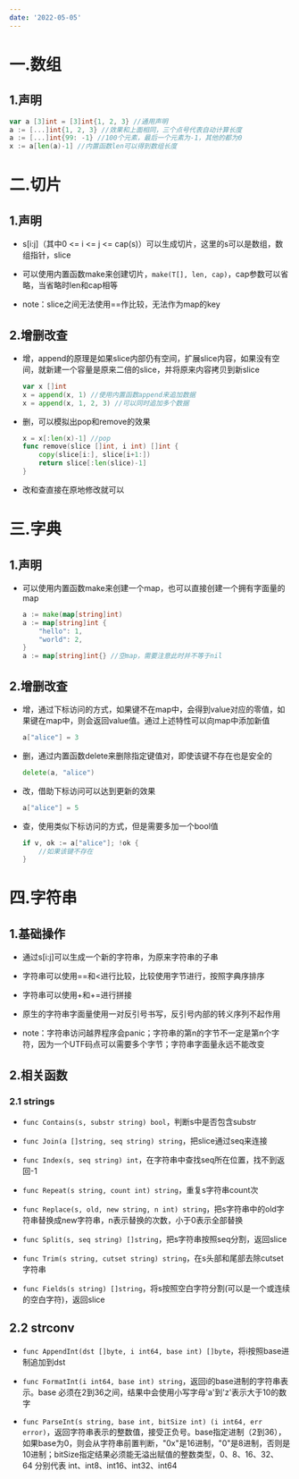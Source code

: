 ```yaml
---
date: '2022-05-05'
---
```


# 一.数组

## 1.声明

```go
var a [3]int = [3]int{1, 2, 3} //通用声明
a := [...]int{1, 2, 3} //效果和上面相同，三个点号代表自动计算长度
a := [...]int{99: -1} //100个元素，最后一个元素为-1，其他的都为0
x := a[len(a)-1] //内置函数len可以得到数组长度
```

# 二.切片

## 1.声明

- s[i:j]（其中0 <= i <= j <= cap(s)）可以生成切片，这里的s可以是数组，数组指针，slice

- 可以使用内置函数make来创建切片，`make(T[], len, cap)`，cap参数可以省略，当省略时len和cap相等

- note：slice之间无法使用==作比较，无法作为map的key

## 2.增删改查

- 增，append的原理是如果slice内部仍有空间，扩展slice内容，如果没有空间，就新建一个容量是原来二倍的slice，并将原来内容拷贝到新slice
  
  ```go
  var x []int
  x = append(x, 1) //使用内置函数append来追加数据
  x = append(x, 1, 2, 3) //可以同时追加多个数据
  ```

- 删，可以模拟出pop和remove的效果
  
  ```go
  x = x[:len(x)-1] //pop
  func remove(slice []int, i int) []int {
      copy(slice[i:], slice[i+1:])
      return slice[:len(slice)-1]
  }
  ```

- 改和查直接在原地修改就可以

# 三.字典

## 1.声明

- 可以使用内置函数make来创建一个map，也可以直接创建一个拥有字面量的map
  
  ```go
  a := make(map[string]int)
  a := map[string]int {
      "hello": 1,
      "world": 2,
  }
  a := map[string]int{} //空map，需要注意此时并不等于nil
  ```

## 2.增删改查

- 增，通过下标访问的方式，如果键不在map中，会得到value对应的零值，如果键在map中，则会返回value值。通过上述特性可以向map中添加新值
  
  ```go
  a["alice"] = 3
  ```

- 删，通过内置函数delete来删除指定键值对，即使该键不存在也是安全的
  
  ```go
  delete(a, "alice")
  ```

- 改，借助下标访问可以达到更新的效果
  
  ```go
  a["alice"] = 5
  ```

- 查，使用类似下标访问的方式，但是需要多加一个bool值
  
  ```go
  if v, ok := a["alice"]; !ok {
      //如果该键不存在
  }
  ```

# 四.字符串

## 1.基础操作

- 通过s[i:j]可以生成一个新的字符串，为原来字符串的子串

- 字符串可以使用==和<进行比较，比较使用字节进行，按照字典序排序

- 字符串可以使用+和+=进行拼接

- 原生的字符串字面量使用一对反引号书写，反引号内部的转义序列不起作用

- note：字符串访问越界程序会panic；字符串的第n的字节不一定是第n个字符，因为一个UTF码点可以需要多个字节；字符串字面量永远不能改变

## 2.相关函数

### 2.1 strings

- `func Contains(s, substr string) bool`，判断s中是否包含substr

- `func Join(a []string, seq string) string`，把slice通过seq来连接

- `func Index(s, seq string) int`，在字符串中查找seq所在位置，找不到返回-1

- `func Repeat(s string, count int) string`，重复s字符串count次

- `func Replace(s, old, new string, n int) string`，把s字符串中的old字符串替换成new字符串，n表示替换的次数，小于0表示全部替换

- `func Split(s, seq string) []string`，把s字符串按照seq分割，返回slice

- `func Trim(s string, cutset string) string`，在s头部和尾部去除cutset字符串 

- `func Fields(s string) []string`，将s按照空白字符分割(可以是一个或连续的空白字符)，返回slice

## 2.2 strconv

- `func AppendInt(dst []byte, i int64, base int) []byte`，将i按照base进制追加到dst

- `func FormatInt(i int64, base int) string`，返回i的base进制的字符串表示。base 必须在2到36之间，结果中会使用小写字母'a'到'z'表示大于10的数字

- `func ParseInt(s string, base int, bitSize int) (i int64, err error)`，返回字符串表示的整数值，接受正负号。base指定进制（2到36），如果base为0，则会从字符串前置判断，"0x"是16进制，"0"是8进制，否则是10进制；bitSize指定结果必须能无溢出赋值的整数类型，0、8、16、32、64 分别代表 int、int8、int16、int32、int64
